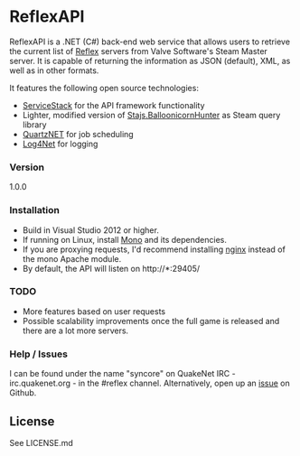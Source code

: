 # ReflexAPI

ReflexAPI is a .NET (C#) back-end web service that allows users to retrieve the current list of [Reflex] servers from Valve Software's Steam Master server. It is capable of returning the information as JSON (default), XML, as well as in other formats.

It features the following open source technologies:

  - [ServiceStack] for the API framework functionality
  - Lighter, modified version of [Stajs.BalloonicornHunter] as Steam query library
  - [QuartzNET] for job scheduling
  - [Log4Net] for logging

### Version
1.0.0

### Installation

- Build in Visual Studio 2012 or higher.
- If running on Linux, install [Mono] and its dependencies.
- If you are proxying requests, I'd recommend installing [nginx] instead of the mono Apache module.
- By default, the API will listen on http://*:29405/

### TODO

 - More features based on user requests
 - Possible scalability improvements once the full game is released and there are a lot more servers.

### Help / Issues

I can be found under the name "syncore" on QuakeNet IRC - irc.quakenet.org - in the #reflex channel.
Alternatively, open up an [issue] on Github.

License
----
See LICENSE.md

[issue]:https://github.com/syncore/ReflexAPI/issues
[Mono]:http://www.mono-project.com/download/
[nginx]:http://www.nginx.com
[Reflex]:http://www.reflexfps.net
[ServiceStack]:https://servicestack.net
[Stajs.BalloonicornHunter]:https://github.com/stajs/Stajs.BalloonicornHunter
[HyperFastCGI]:https://github.com/xplicit/HyperFastCgi
[QuartzNET]:http://www.quartz-scheduler.net/
[Log4Net]:https://www.nuget.org/packages/log4net/
